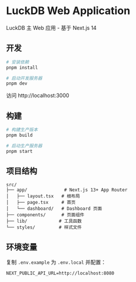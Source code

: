 # LuckDB Web Application

LuckDB 主 Web 应用 - 基于 Next.js 14

## 开发

```bash
# 安装依赖
pnpm install

# 启动开发服务器
pnpm dev
```

访问 http://localhost:3000

## 构建

```bash
# 构建生产版本
pnpm build

# 启动生产服务器
pnpm start
```

## 项目结构

```
src/
├── app/              # Next.js 13+ App Router
│   ├── layout.tsx   # 根布局
│   ├── page.tsx     # 首页
│   └── dashboard/   # Dashboard 页面
├── components/      # 页面组件
├── lib/            # 工具函数
└── styles/         # 样式文件
```

## 环境变量

复制 `.env.example` 为 `.env.local` 并配置：

```env
NEXT_PUBLIC_API_URL=http://localhost:8080
```

